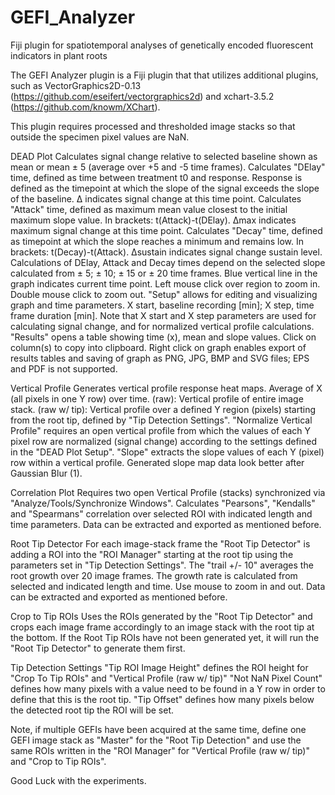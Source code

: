 # GEFI_Analyzer
Fiji plugin for spatiotemporal analyses of genetically encoded fluorescent indicators in plant roots

The GEFI Analyzer plugin is a Fiji plugin that that utilizes additional plugins, such as VectorGraphics2D-0.13 (https://github.com/eseifert/vectorgraphics2d) and xchart-3.5.2 (https://github.com/knowm/XChart).

This plugin requires processed and thresholded image stacks so that outside the specimen pixel values are NaN.

DEAD Plot
Calculates signal change relative to selected baseline shown as mean or mean ± 5 (average over +5 and -5 time frames).
Calculates "DElay" time, defined as time between treatment t0 and response. Response is defined as the timepoint at which the slope of the signal exceeds the slope of the baseline. Δ indicates signal change at this time point.
Calculates "Attack" time, defined as maximum mean value closest to the initial maximum slope value. In brackets: t(Attack)-t(DElay). Δmax indicates maximum signal change at this time point.
Calculates "Decay" time, defined as timepoint at which the slope reaches a minimum and remains low. In brackets: t(Decay)-t(Attack). Δsustain indicates signal change sustain level.
Calculations of DElay, Attack and Decay times depend on the selected slope calculated from ± 5; ± 10; ± 15 or ± 20 time frames.
Blue vertical line in the graph indicates current time point. Left mouse click over region to zoom in. Double mouse click to zoom out.
"Setup" allows for editing and visualizing graph and time parameters. X start, baseline recording [min];  X step, time frame duration [min].
Note that X start and X step parameters are used for calculating signal change, and for normalized vertical profile calculations.
"Results" opens a table showing time (x), mean and slope values. Click on column(s) to copy into clipboard.
Right click on graph enables export of results tables and saving of graph as PNG, JPG, BMP and SVG files; EPS and PDF is not supported.

Vertical Profile
Generates vertical profile response heat maps. Average of X (all pixels in one Y row) over time. 
(raw): Vertical profile of entire image stack.
(raw w/ tip): Vertical profile over a defined Y region (pixels) starting from the root tip, defined by "Tip Detection Settings".
"Normalize Vertical Profile" requires an open vertical profile from which the values of each Y pixel row are normalized (signal change) according to the settings defined in the "DEAD Plot Setup".
"Slope" extracts the slope values of each Y (pixel) row within a vertical profile. Generated slope map data look better after Gaussian Blur (1).

Correlation Plot
Requires two open Vertical Profile (stacks) synchronized via "Analyze/Tools/Synchronize Windows".
Calculates "Pearsons", "Kendalls" and "Spearmans" correlation over selected ROI with indicated length and time parameters. Data can be extracted and exported as mentioned before.

Root Tip Detector
For each image-stack frame the "Root Tip Detector" is adding a ROI into the "ROI Manager" starting at the root tip using the parameters set in "Tip Detection Settings".
The "trail +/- 10" averages the root growth over 20 image frames.
The growth rate is calculated from selected and indicated length and time. Use mouse to zoom in and out. Data can be extracted and exported as mentioned before.

Crop to Tip ROIs
Uses the ROIs generated by the "Root Tip Detector" and crops each image frame accordingly to an image stack with the root tip at the bottom.
If the Root Tip ROIs have not been generated yet, it will run the "Root Tip Detector" to generate them first. 

Tip Detection Settings
"Tip ROI Image Height" defines the ROI height for "Crop To Tip ROIs" and "Vertical Profile (raw w/ tip)"
"Not NaN Pixel Count" defines how many pixels with a value need to be found in a Y row in order to define that this is the root tip.
"Tip Offset" defines how many pixels below the detected root tip the ROI will be set.

Note, if multiple GEFIs have been acquired at the same time, define one GEFI image stack as "Master" for the "Root Tip Detection" and use the same ROIs written in the "ROI Manager" for "Vertical Profile (raw w/ tip)" and "Crop to Tip ROIs".

Good Luck with the experiments.
